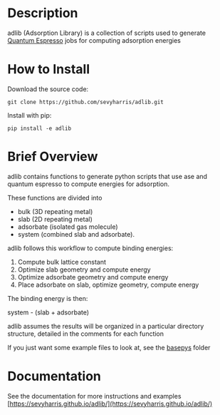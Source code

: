 # Description
adlib (Adsorption Library) is a collection of scripts used to generate [Quantum Espresso](https://www.quantum-espresso.org/) jobs for computing adsorption energies

# How to Install
Download the source code:

`git clone https://github.com/sevyharris/adlib.git`

Install with pip:

`pip install -e adlib`

# Brief Overview
adlib contains functions to generate python scripts that use ase and quantum espresso to compute energies for adsorption.

These functions are divided into
* bulk (3D repeating metal)
* slab (2D repeating metal)
* adsorbate (isolated gas molecule)
* system (combined slab and adsorbate).


adlib follows this workflow to compute binding energies:
1. Compute bulk lattice constant
2. Optimize slab geometry and compute energy
3. Optimize adsorbate geometry and compute energy
4. Place adsorbate on slab, optimize geometry, compute energy

The binding energy is then:

system - (slab + adsorbate)


adlib assumes the results will be organized in a particular directory structure, detailed in the comments for each function
<!--- TODO - describe this in more detail here --->

If you just want some example files to look at, see the [basepys](https://github.com/sevyharris/adlib/tree/main/basepys) folder

# Documentation
See the documentation for more instructions and examples
[https://sevyharris.github.io/adlib/](https://sevyharris.github.io/adlib/)

